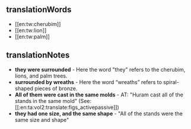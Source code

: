 ## translationWords

* [[en:tw:cherubim]]
* [[en:tw:lion]]
* [[en:tw:palm]]

## translationNotes

* **they were surrounded** - Here the word "they" refers to the cherubim, lions, and palm trees.
* **surrounded by wreaths** - Here the word “wreaths” refers to spiral-shaped pieces of bronze.
* **All of them were cast in the same molds** - AT: "Huram cast all of the stands in the same mold" (See: [[:en:ta:vol2:translate:figs_activepassive]])
* **they had one size, and the same shape** - "All of the stands were the same size and shape"

